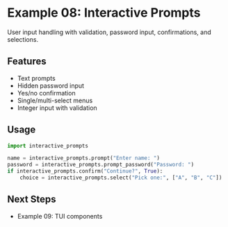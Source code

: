# Example 08: Interactive Prompts

User input handling with validation, password input, confirmations, and selections.

## Features
- Text prompts
- Hidden password input
- Yes/no confirmation
- Single/multi-select menus
- Integer input with validation

## Usage
```python
import interactive_prompts

name = interactive_prompts.prompt("Enter name: ")
password = interactive_prompts.prompt_password("Password: ")
if interactive_prompts.confirm("Continue?", True):
    choice = interactive_prompts.select("Pick one:", ["A", "B", "C"])
```

## Next Steps
- Example 09: TUI components
